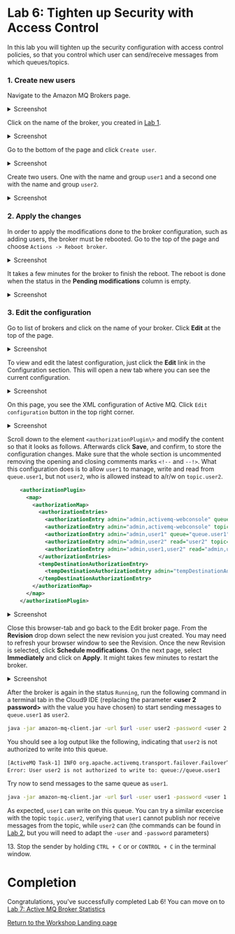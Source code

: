 # Lab 6: Tighten up Security with Access Control

In this lab you will tighten up the security configuration with access control policies, so that you control which user can send/receive messages from which queues/topics.

### 1. Create new users

Navigate to the Amazon MQ Brokers page.
<details><summary>Screenshot</summary><p>

![Amazon MQ workshop lab 6 step 1](/images/amazon-mq-broker-overview.png)

</p></details><p/>

Click on the name of the broker, you created in [Lab 1](/labs/lab-1.md).
<details><summary>Screenshot</summary><p>

![Amazon MQ workshop lab 6 step 2](/images/security-set-up-Step2.png)

</p></details><p/>

Go to the bottom of the page and click `Create user`.
<details><summary>Screenshot</summary><p>

![Amazon MQ workshop lab 6 step 3](/images/security-set-up-Step3.png)

</p></details><p/>

Create two users. One with the name and group `user1` and a second one with the name and group `user2`.
<details><summary>Screenshot</summary><p>

![Amazon MQ workshop lab 6 step 4a](/images/security-set-up-Step4a.png)

</p></details><p/>

### 2. Apply the changes

In order to apply the modifications done to the broker configuration, such as adding users, the broker must be rebooted. 
Go to the top of the page and choose `Actions -> Reboot broker`.

<details><summary>Screenshot</summary><p>

![Amazon MQ workshop lab 6 step 5](/images/security-set-up-Step5.png)

</p></details><p/>

It takes a few minutes for the broker to finish the reboot. The reboot is done when the status in the **Pending modifications** column is empty.

<details><summary>Screenshot</summary><p>

![Amazon MQ workshop lab 6 step 6](/images/security-set-up-Step6.png)

</p></details><p/>

### 3. Edit the configuration

Go to list of brokers and click on the name of your broker. Click **Edit** at the top of the page.

<details><summary>Screenshot</summary><p>

![Amazon MQ workshop lab 6 step 7](/images/security-set-up-Step7.png)

</p></details><p/>

To view and edit the latest configuration, just click the **Edit** link in the Configuration section. This will open a new tab where you can see the current configuration. 

<details><summary>Screenshot</summary><p>

![Amazon MQ workshop lab 6 step 8](/images/security-set-up-Step8.png)

</p></details><p/>


On this page, you see the XML configuration of Active MQ. Click `Edit configuration` button in the top right corner.

<details><summary>Screenshot</summary><p>

![Amazon MQ workshop lab 6 step 9](/images/security-set-up-Step9.png)

</p></details><p/>

Scroll down to the element `<authorizationPlugin\>` and modify the content so that it looks as follows. Afterwards click **Save**, and confirm, to store the configuration changes. Make sure that the whole section is uncommented removing the opening and closing comments marks `<!--` and `--!>`. What this configuration does is to allow `user1` to manage, write and read from `queue.user1`, but not `user2`, who is allowed instead to a/r/w on `topic.user2`.

``` xml
    <authorizationPlugin>
      <map>
        <authorizationMap>
          <authorizationEntries>
            <authorizationEntry admin="admin,activemq-webconsole" queue="&gt;" read="admin,activemq-webconsole" write="admin,activemq-webconsole"/>
            <authorizationEntry admin="admin,activemq-webconsole" topic="&gt;" read="admin,activemq-webconsole" write="admin,activemq-webconsole"/>
            <authorizationEntry admin="admin,user1" queue="queue.user1" read="user1" write="user1"/>
            <authorizationEntry admin="admin,user2" read="user2" topic="topic.user2" write="user2"/>
            <authorizationEntry admin="admin,user1,user2" read="admin,user1,user2" topic="ActiveMQ.Advisory.&gt;" write="admin,user1,user2"/>
          </authorizationEntries>
          <tempDestinationAuthorizationEntry>
            <tempDestinationAuthorizationEntry admin="tempDestinationAdmins" read="tempDestinationAdmins" write="tempDestinationAdmins"/>
          </tempDestinationAuthorizationEntry>
        </authorizationMap>
      </map>
    </authorizationPlugin>
```

<details><summary>Screenshot</summary><p>

![Amazon MQ workshop lab 6 step 10](/images/security-set-up-Step10.png)

</p></details><p/>

Close this browser-tab and go back to the Edit broker page. From the **Revision** drop down select the new revision you just created.  You may need to refresh your browser window to see the Revision.  Once the new Revision is selected, click **Schedule modifications**. On the next page, select **Immediately** and click on **Apply**. It might takes few minutes to restart the broker.
<details><summary>Screenshot</summary><p>

![Amazon MQ workshop lab 6 step 11](/images/security-set-up-Step11.png)

</p></details><p/>

After the broker is again in the status `Running`, run the following command in a terminal tab in the Cloud9 IDE (replacing the parameter **<user 2 password>** with the value you have chosen) to start sending messages to `queue.user1` as `user2`.

``` bash
java -jar amazon-mq-client.jar -url $url -user user2 -password <user 2 password> -mode sender -type queue -destination queue.user1 -name user2
```

You should see a log output like the following, indicating that `user2` is not authorized to write into this queue. 

``` bash
[ActiveMQ Task-1] INFO org.apache.activemq.transport.failover.FailoverTransport - Successfully connected to ssl://b-4e4bfd69-7b83-4a27-9faf-4684cfa80443-2.mq.eu-central-1.amazonaws.com:61617
Error: User user2 is not authorized to write to: queue://queue.user1
```

Try now to send messages to the same queue as `user1`.
``` bash
java -jar amazon-mq-client.jar -url $url -user user1 -password <user 1 password> -mode sender -type queue -destination queue.user1 -name user1
```

As expected, `user1` can write on this queue. You can try a similar excercise with the topic `topic.user2`, verifying that `user1` cannot publish nor receive messages from the topic, while `user2` can (the commands can be found in [Lab 2](/labs/lab-2.md), but you will need to adapt the `-user` and `-password` parameters)


13\. Stop the sender by holding `CTRL + C` or or  `CONTROL + C` in the terminal window.

# Completion

Congratulations, you've successfully completed Lab 6! You can move on to [Lab 7: Active MQ Broker Statistics](/labs/lab-7.md)

[Return to the Workshop Landing page](/README.md)